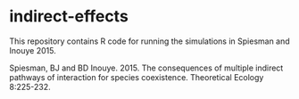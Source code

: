# indirect-effects
This repository contains R code for running the simulations in Spiesman and Inouye 2015.

Spiesman, BJ and BD Inouye. 2015. The consequences of multiple indirect pathways of interaction for species coexistence. Theoretical Ecology 8:225-232.
